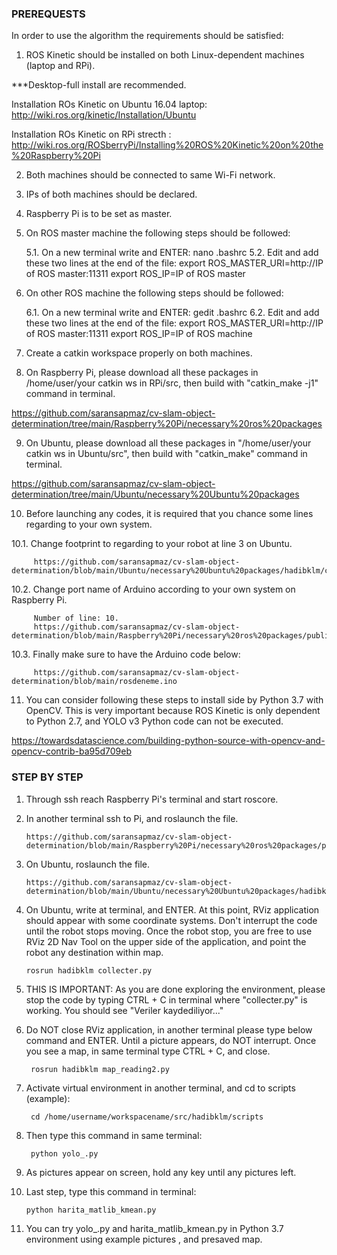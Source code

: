 ### PREREQUESTS

In order to use the algorithm the requirements should be satisfied:

1. ROS Kinetic should be installed on both Linux-dependent machines (laptop and RPi).

***Desktop-full install are recommended. 

Installation ROs Kinetic on Ubuntu 16.04 laptop:
http://wiki.ros.org/kinetic/Installation/Ubuntu

Installation ROs Kinetic on RPi strecth :
http://wiki.ros.org/ROSberryPi/Installing%20ROS%20Kinetic%20on%20the%20Raspberry%20Pi

2. Both machines should be connected to same Wi-Fi network.
3. IPs of both machines should be declared.
4. Raspberry Pi is to be set as master.
5. On ROS master machine the following steps should be followed:

   5.1. On a new terminal write and ENTER:
        nano .bashrc
   5.2. Edit and add these two lines at the end of the file:
        export ROS_MASTER_URI=http://IP of ROS master:11311
        export ROS_IP=IP of ROS master

6. On other ROS machine the following steps should be followed:

   6.1. On a new terminal write and ENTER:
        gedit .bashrc
   6.2. Edit and add these two lines at the end of the file:
        export ROS_MASTER_URI=http://IP of ROS master:11311
        export ROS_IP=IP of ROS machine

7. Create a catkin workspace properly on both machines.
8. On Raspberry Pi, please download all these packages in /home/user/your catkin ws in RPi/src, then build with "catkin_make -j1" command in terminal.

https://github.com/saransapmaz/cv-slam-object-determination/tree/main/Raspberry%20Pi/necessary%20ros%20packages

9. On Ubuntu, please download all these packages in "/home/user/your catkin ws in Ubuntu/src", then build with "catkin_make" command in terminal.

https://github.com/saransapmaz/cv-slam-object-determination/tree/main/Ubuntu/necessary%20Ubuntu%20packages

10. Before launching any codes, it is required that you chance some lines regarding to your own system. 

   10.1. Change footprint to regarding to your robot at line 3 on Ubuntu.
   
         https://github.com/saransapmaz/cv-slam-object-determination/blob/main/Ubuntu/necessary%20Ubuntu%20packages/hadibklm/config/costmap_common_params.yaml
         
   10.2. Change port name of Arduino according to your own system on Raspberry Pi.
   
         Number of line: 10.
         https://github.com/saransapmaz/cv-slam-object-determination/blob/main/Raspberry%20Pi/necessary%20ros%20packages/publishalldata.launch
     
   10.3. Finally make sure to have the Arduino code below:
   
         https://github.com/saransapmaz/cv-slam-object-determination/blob/main/rosdeneme.ino
         
       
11. You can consider following these steps to install side by Python 3.7 with OpenCV. This is very important because ROS Kinetic is only dependent to Python 2.7, and YOLO v3 Python code can not be executed. 

https://towardsdatascience.com/building-python-source-with-opencv-and-opencv-contrib-ba95d709eb

### STEP BY STEP 
         
1. Through ssh reach Raspberry Pi's terminal and start roscore.
2. In another terminal ssh to Pi, and roslaunch the file.

       https://github.com/saransapmaz/cv-slam-object-determination/blob/main/Raspberry%20Pi/necessary%20ros%20packages/publishalldata.launch
       
3. On Ubuntu, roslaunch the file.

       https://github.com/saransapmaz/cv-slam-object-determination/blob/main/Ubuntu/necessary%20Ubuntu%20packages/hadibklm/launch/harita_navigasyon.launch
       
4. On Ubuntu, write at terminal, and ENTER. At this point, RViz application should appear with some coordinate systems. Don't interrupt the code until the robot stops moving. Once the robot stop, you are free to use RViz 2D Nav Tool on the upper side of the application, and point the robot any destination within map.
       
       rosrun hadibklm collecter.py
         
5. THIS IS IMPORTANT: As you are done exploring the environment, please stop the code by typing CTRL + C in terminal where "collecter.py" is working. You should see "Veriler kaydediliyor..."
6. Do NOT close RViz application, in another terminal please type below command and ENTER. Until a picture appears, do NOT interrupt. Once you see a map, in same terminal type CTRL + C, and close.

        rosrun hadibklm map_reading2.py
        
7. Activate virtual environment in another terminal, and cd to scripts (example):
        
        cd /home/username/workspacename/src/hadibklm/scripts
     
8. Then type this command in same terminal:

        python yolo_.py

9. As pictures appear on screen, hold any key until any pictures left.
10. Last step, type this command in terminal:

        python harita_matlib_kmean.py
        
11. You can try yolo_.py and harita_matlib_kmean.py in Python 3.7 environment using example pictures , and presaved map. 
       
